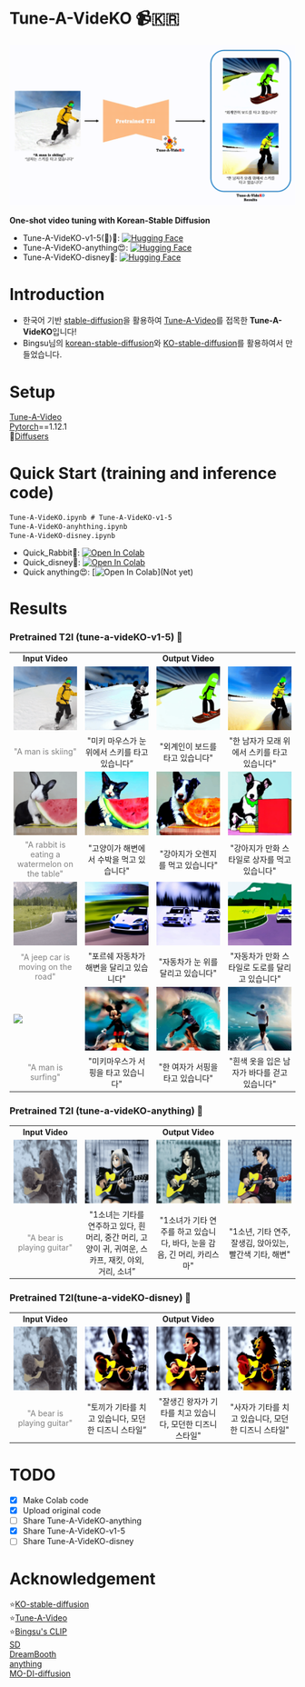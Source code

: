 # Tune-A-VideKO :video_camera:🇰🇷  
<p align="center">
  <img src="./results/overview.gif" alt="animated"/>
</p>  
  
**One-shot video tuning with Korean-Stable Diffusion** 
- Tune-A-VideKO-v1-5(🐇)🥰: [![Hugging Face](https://img.shields.io/badge/%F0%9F%A4%97%20Hugging%20Face-Spaces-blue)](https://huggingface.co/kyujinpy/Tune-A-VideKO-v1-5)
- Tune-A-VideKO-anything😍: [![Hugging Face](https://img.shields.io/badge/%F0%9F%A4%97%20Hugging%20Face-Spaces-blue)](https://huggingface.co/kyujinpy/Tune-A-VideKO-anything)
- Tune-A-VideKO-disney🤩: [![Hugging Face](https://img.shields.io/badge/%F0%9F%A4%97%20Hugging%20Face-Spaces-blue)](https://huggingface.co/kyujinpy/Tune-A-VideKO-disney)  
  
# Introduction
- 한국어 기반 [stable-diffusion](https://arxiv.org/abs/2112.10752)을 활용하여 [Tune-A-Video](https://github.com/showlab/Tune-A-Video/tree/main)를 접목한 **Tune-A-VideKO**입니다!
- Bingsu님의 [korean-stable-diffusion](https://huggingface.co/Bingsu/my-korean-stable-diffusion-v1-5)와 [KO-stable-diffusion](https://github.com/KyujinHan/KO-stable-diffusion-anything)를 활용하여서 만들었습니다.  
  
# Setup
[Tune-A-Video](https://github.com/showlab/Tune-A-Video/tree/main)  
[Pytorch](https://pytorch.org/)==1.12.1  
🤗[Diffusers](https://huggingface.co/docs/diffusers/index)  
  
# Quick Start (training and inference code)
```
Tune-A-VideKO.ipynb # Tune-A-VideKO-v1-5
Tune-A-VideKO-anyhthing.ipynb
Tune-A-VideKO-disney.ipynb 
```
- Quick_Rabbit🐇: [![Open In Colab](https://colab.research.google.com/assets/colab-badge.svg)](https://colab.research.google.com/drive/1TKYR0Gj2yuHHzDOeDEi1QtYHgfa3VEY4?usp=sharing)  
- Quick_disney🤩: [![Open In Colab](https://colab.research.google.com/assets/colab-badge.svg)](https://colab.research.google.com/drive/13u1TyN_-eGxGvMaNW9rM03GDpUq0Lfpi?usp=sharing)  
- Quick anything😍: [![Open In Colab](https://colab.research.google.com/assets/colab-badge.svg)](Not yet)   
    
# Results
### Pretrained T2I (tune-a-videKO-v1-5) :baby_chick:  

<table class="center">
<tr>
  <td style="text-align:center;"><b>Input Video</b></td>
  <td style="text-align:center;" colspan="3"><b>Output Video</b></td>
</tr>
<tr>
  <td><img src="./results/v1-5/man-ski.gif"></td>
  <td><img src="./results/v1-5/video1.gif"></td>
  <td><img src="./results/v1-5/video2.gif"></td>              
  <td><img src="./results/v1-5/video3.gif"></td>
</tr>
<tr>
  <td width=25% style="text-align:center;color:gray;">"A man is skiing"</td>
  <td width=25% style="text-align:center;">"미키 마우스가 눈 위에서 스키를 타고 있습니다”</td>
  <td width=25% style="text-align:center;">"외계인이 보드를 타고 있습니다"</td>
  <td width=25% style="text-align:center;">"한 남자가 모래 위에서 스키를 타고 있습니다"</td>
</tr>

<tr>
  <td><img src="./results/v1-5/rabbit.gif"></td>
  <td><img src="./results/v1-5/video4.gif"></td>
  <td><img src="./results/v1-5/video5.gif"></td>           
  <td><img src="./results/v1-5/video6.gif"></td>
</tr>
<tr>
  <td width=25% style="text-align:center;color:gray;">"A rabbit is eating a watermelon on the table"</td>
  <td width=25% style="text-align:center;">"고양이가 해변에서 수박을 먹고 있습니다"</td>
  <td width=25% style="text-align:center;">"강아지가 오렌지를 먹고 있습니다"</td>
  <td width=25% style="text-align:center;">"강아지가 만화 스타일로 상자를 먹고 있습니다"</td>
</tr>

<tr>
  <td><img src="./results/v1-5/car.gif"></td>
  <td><img src="./results/v1-5/video7.gif"></td>
  <td><img src="./results/v1-5/video8.gif"></td>            
  <td><img src="./results/v1-5/video9.gif"></td>
</tr>
<tr>
  <td width=25% style="text-align:center;color:gray;">"A jeep car is moving on the road"</td>
  <td width=25% style="text-align:center;">"포르쉐 자동차가 해변을 달리고 있습니다"</td>
  <td width=25% style="text-align:center;">"자동차가 눈 위를 달리고 있습니다"</td>
  <td width=25% style="text-align:center;">"자동차가 만화 스타일로 도로를 달리고 있습니다"</td>
</tr>

<tr>
  <td><img src="./results/v1-5/surfing.gif"></td>
  <td><img src="./results/v1-5/video10.gif"></td>
  <td><img src="./results/v1-5/video11.gif"></td>            
  <td><img src="./results/v1-5/video12.gif"></td>
</tr>
<tr>
  <td width=25% style="text-align:center;color:gray;">"A man is surfing"</td>
  <td width=25% style="text-align:center;">"미키마우스가 서핑을 타고 있습니다"</td>
  <td width=25% style="text-align:center;">"한 여자가 서핑을 타고 있습니다"</td>
  <td width=25% style="text-align:center;">"흰색 옷을 입은 남자가 바다를 걷고 있습니다"</td>
</tr>
</table>
  
### Pretrained T2I (tune-a-videKO-anything) :hatching_chick:  
<table class="center">
<tr>
  <td style="text-align:center;"><b>Input Video</b></td>
  <td style="text-align:center;" colspan="3"><b>Output Video</b></td>
</tr>
<tr>
  <td><img src="./results/anything/bear.gif"></td>
  <td><img src="./results/anything/video1.gif"></td>
  <td><img src="./results/anything/video2.gif"></td>              
  <td><img src="./results/anything/video3.gif"></td>
</tr>
<tr>
  <td width=25% style="text-align:center;color:gray;">"A bear is playing guitar"</td>
  <td width=25% style="text-align:center;">"1소녀는 기타를 연주하고 있다, 흰 머리, 중간 머리, 고양이 귀, 귀여운, 스카프, 재킷, 야외, 거리, 소녀”</td>
  <td width=25% style="text-align:center;">"1소녀가 기타 연주를 하고 있습니다, 바다, 눈을 감음, 긴 머리, 카리스마"</td>
  <td width=25% style="text-align:center;">"1소년, 기타 연주, 잘생김, 앉아있는, 빨간색 기타, 해변"</td>
</tr>
</table>
  
### Pretrained T2I(tune-a-videKO-disney) :chicken:
<table class="center">
<tr>
  <td style="text-align:center;"><b>Input Video</b></td>
  <td style="text-align:center;" colspan="3"><b>Output Video</b></td>
</tr>
<tr>
  <td><img src="./results/anything/bear.gif"></td>
  <td><img src="./results/disney/video1.gif"></td>
  <td><img src="./results/disney/video2.gif"></td>              
  <td><img src="./results/disney/video3.gif"></td>
</tr>
<tr>
  <td width=25% style="text-align:center;color:gray;">"A bear is playing guitar"</td>
  <td width=25% style="text-align:center;">"토끼가 기타를 치고 있습니다, 모던한 디즈니 스타일”</td>
  <td width=25% style="text-align:center;">"잘생긴 왕자가 기타를 치고 있습니다, 모던한 디즈니 스타일"</td>
  <td width=25% style="text-align:center;">"사자가 기타를 치고 있습니다, 모던한 디즈니 스타일"</td>
</tr>
</table>
  
# TODO
- [x] Make Colab code
- [x] Upload original code
- [ ] Share Tune-A-VideKO-anything
- [x] Share Tune-A-VideKO-v1-5
- [ ] Share Tune-A-VideKO-disney
  
# Acknowledgement
⭐[KO-stable-diffusion](https://github.com/KyujinHan/KO-stable-diffusion-anything)  
⭐[Tune-A-Video](https://github.com/showlab/Tune-A-Video/tree/main)  
⭐[Bingsu's CLIP](https://huggingface.co/Bingsu/clip-vit-large-patch14-ko)  
[SD](https://github.com/Stability-AI/stablediffusion)  
[DreamBooth](https://dreambooth.github.io/)  
[anything](https://huggingface.co/xyn-ai/anything-v4.0)   
[MO-DI-diffusion](https://huggingface.co/nitrosocke/mo-di-diffusion)  
